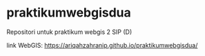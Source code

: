 # praktikumwebgisdua
Repositori untuk praktikum webgis 2 SIP (D)

link WebGIS: https://ariqahzahranip.github.io/praktikumwebgisdua/
